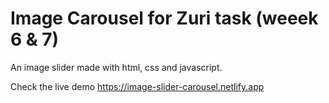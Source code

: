 # Image Carousel for Zuri task (weeek 6 & 7)

An image slider made with html, css and javascript.

Check the live demo https://image-slider-carousel.netlify.app
